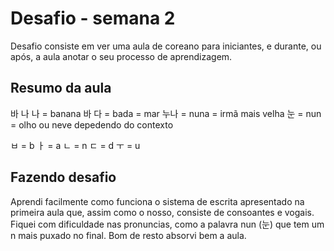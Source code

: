# Desafio - semana 2

Desafio consiste em ver uma aula de coreano para iniciantes, e durante, ou após, a aula anotar o seu processo de aprendizagem.

## Resumo da aula

바 나 나 = banana
바 다 = bada = mar
누나 = nuna = irmã mais velha
눈 = nun = olho ou neve depedendo do contexto

ㅂ = b 
ㅏ = a
ㄴ = n
ㄷ = d 
ㅜ = u

## Fazendo desafio

Aprendi facilmente como funciona o sistema de escrita apresentado na primeira aula que, assim como o nosso, consiste de consoantes e vogais. Fiquei com dificuldade nas pronuncias, como a palavra nun (눈) que tem um n mais puxado no final. Bom de resto absorvi bem a aula.
